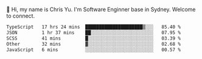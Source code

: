 👋 Hi, my name is Chris Yu. I'm Software Enginner base in Sydney. Welcome to connect.

<!--START_SECTION:waka-->

```txt
TypeScript   17 hrs 24 mins  █████████████████████▒░░░   85.40 %
JSON         1 hr 37 mins    ██░░░░░░░░░░░░░░░░░░░░░░░   07.95 %
SCSS         41 mins         █░░░░░░░░░░░░░░░░░░░░░░░░   03.39 %
Other        32 mins         ▓░░░░░░░░░░░░░░░░░░░░░░░░   02.68 %
JavaScript   6 mins          ░░░░░░░░░░░░░░░░░░░░░░░░░   00.57 %
```

<!--END_SECTION:waka-->
